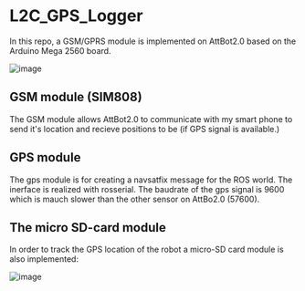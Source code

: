 # L2C_GPS_Logger

In this repo, a GSM/GPRS module is implemented on AttBot2.0 based on the Arduino Mega 2560 board. 

![image](https://user-images.githubusercontent.com/17289954/103784545-5e93c580-503a-11eb-831e-fbee96beae93.png)

## GSM module (SIM808)

The GSM module allows AttBot2.0 to communicate with my smart phone to send it's location and recieve positions to be (if GPS signal is available.)

## GPS module

The gps module is for creating a navsatfix message for the ROS world. The inerface is realized with rosserial. The baudrate of the gps signal is 9600 which is mauch slower than the other sensor on AttBo2.0 (57600).

## The micro SD-card module 

In order to track the GPS location of the robot a micro-SD card module is also implemented:

![image](https://user-images.githubusercontent.com/17289954/103785595-aebf5780-503b-11eb-9379-7e55df0acbc5.png)
